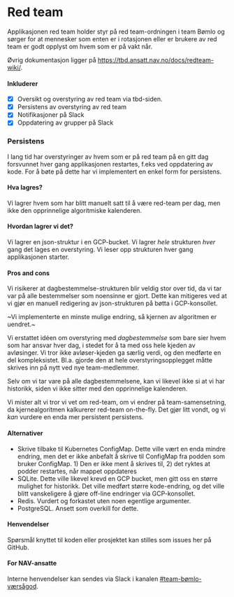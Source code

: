 # Red team

Applikasjonen red team holder styr på red team-ordningen i team Bømlo og sørger for at 
mennesker som enten er i rotasjonen eller er brukere av red team er godt opplyst om hvem som er på vakt når.

Øvrig dokumentasjon ligger på https://tbd.ansatt.nav.no/docs/redteam-wiki/.

#### Inkluderer
- [x] Oversikt og overstyring av red team via tbd-siden.
- [x] Persistens av overstyring av red team
- [x] Notifikasjoner på Slack
- [x] Oppdatering av grupper på Slack

### Persistens

I lang tid har overstyringer av hvem som er på red team på en gitt dag forsvunnet hver gang applikasjonen restartes, f.eks ved oppdatering av kode. For å bøte på dette har vi implementert en enkel form for persistens.

#### Hva lagres?
Vi lagrer hvem som har blitt manuelt satt til å være red-team per dag, men ikke den opprinnelige algoritmiske kalenderen.

#### Hvordan lagrer vi det?
Vi lagrer en json-struktur i en GCP-bucket. Vi lagrer _hele_ strukturen _hver_ gang det lages en overstyring. Vi leser opp strukturen hver gang applikasjonen starter.

#### Pros and cons
Vi risikerer at dagbestemmelse-strukturen blir veldig stor over tid, da vi tar var på alle bestemmelser som noensinne er gjort. Dette kan mitigeres ved at vi gjør en manuell redigering av json-strukturen på bøtta i GCP-konsollet.

~Vi implementerte en minste mulige endring, så kjernen av algoritmen er uendret.~

Vi erstattet idéen om overstyring med _dagbestemmelse_ som bare sier hvem som har ansvar hver dag, i stedet for å ta med oss hele kjeden av avløsinger. Vi tror ikke avløser-kjeden ga særlig verdi, og den medførte en del kompleksistet. Bl.a. gjorde den at hele overstyringsopplegget måtte skrives inn på nytt ved nye team-medlemmer.

Selv om vi tar vare på alle dagbestemmelsene, kan vi likevel ikke si at vi har historikk, siden vi ikke sitter med den opprinnelige kalenderen.

Vi mister alt vi tror vi vet om red-team, om vi endrer på team-samensetning, da kjernealgoritmen kalkurerer red-team on-the-fly. Det gjør litt vondt, og vi _kan_ vurdere en enda mer persistent persistens.

#### Alternativer 
- Skrive tilbake til Kubernetes ConfigMap. Dette ville vært en enda mindre endring, men det er ikke anbefalt å skrive til ConfigMap fra podden som bruker ConfigMap. 1) Den er ikke ment å skrives til, 2) det ryktes at podder restartes, når mappet oppdateres
- SQLite. Dette ville likevel krevd en GCP bucket, men gitt oss en større mulighet for historikk. Det ville medført større kode-endring, og det ville blitt vanskeligere å gjøre off-line endringer via GCP-konsollet.
- Redis. Vurdert og forkastet uten noen egentlige argumenter.
- PostgreSQL. Ansett som overkill for dette.

#### Henvendelser
Spørsmål knyttet til koden eller prosjektet kan stilles som issues her på GitHub.

#### For NAV-ansatte
Interne henvendelser kan sendes via Slack i kanalen [#team-bømlo-værsågod](https://nav-it.slack.com/archives/C019637N90X).
